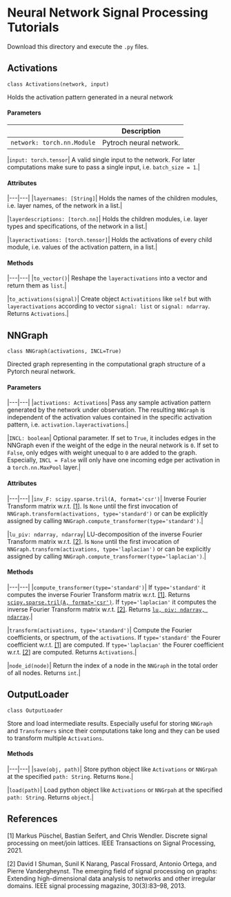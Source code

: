 # Neural Network Signal Processing Tutorials

Download this directory and execute the `.py` files.

## Activations

`class Activations(network, input)`

Holds the activation pattern generated in a neural network

#### Parameters

| |Description|
|---|---|
|`network: torch.nn.Module`|Pytroch neural network.|

|`input: torch.tensor`|
A valid single input to the network. For later computations make sure to pass a single input, i.e. `batch_size = 1`.|

#### Attributes

|---|---|
|`layernames: [String]`|
Holds the names of the children modules, i.e. layer names, of the network in a list.|

|`layerdescriptions: [torch.nn]`|
Holds the children modules, i.e. layer types and specifications, of the network in a list.|

|`layeractivations: [torch.tensor]`|
Holds the activations of every child module, i.e. values of the activation pattern, in a list.|

#### Methods

|---|---|
|`to_vector()`|
Reshape the `layeractivations` into a vector and return them as `list`.|

|`to_activations(signal)`|
Create object `Activatitions` like `self` but with `layeractivations` according to vector `signal: list` or `signal: ndarray`. Returns `Activations`.|

## NNGraph

`class NNGraph(activations, INCL=True)`

Directed graph representing in the computational graph structure of a Pytorch neural network.

#### Parameters

|---|---|
|`activations: Activations`|
Pass any sample activation pattern generated by the network under observation. The resulting `NNGraph` is independent of the activation values contained in the specific activation pattern, i.e. `activation.layeractivations`.|

|`INCL: boolean`|
Optional parameter. If set to `True`, it includes edges in the NNGraph even if the weight of the edge in the neural network is `0`. If set to `False`, only edges with weight unequal to `0` are added to the graph. Especially, `INCL = False` will only have one incoming edge per activation in  a `torch.nn.MaxPool` layer.|


#### Attributes

|---|---|
|`inv_F: scipy.sparse.tril(A, format='csr')`|
Inverse Fourier Transform matrix w.r.t. [[1]](https://arxiv.org/pdf/2012.04358.pdf). Is `None` until the first invocation of `NNGraph.transform(activations, type='standard')` or can be explicitly assigned by calling `NNGraph.compute_transformer(type='standard')`.|

|`lu_piv: ndarray, ndarray`|
LU-decomposition of the inverse Fourier Transform matrix w.r.t. [[2]](https://arxiv.org/pdf/1211.0053.pdf). Is `None` until the first invocation of `NNGraph.transform(activations, type='laplacian')` or can be explicitly assigned by calling `NNGraph.compute_transformer(type='laplacian')`.|


#### Methods

|---|---|
|`compute_transformer(type='standard')`|
If `type='standard'` it computes the inverse Fourier Transform matrix w.r.t. [[1]](https://arxiv.org/pdf/2012.04358.pdf). Returns [`scipy.sparse.tril(A, format='csr')`](https://docs.scipy.org/doc/scipy/reference/generated/scipy.sparse.tril.html).
If `type='laplacian'` it computes the inverse Fourier Transform matrix w.r.t. [[2]](https://arxiv.org/pdf/1211.0053.pdf). Returns [`lu, piv: ndarray, ndarray`](https://docs.scipy.org/doc/scipy/reference/generated/scipy.linalg.lu_factor.html).|

|`transform(activations, type='standard')`|
Compute the Fourier coefficients, or spectrum, of the `activations`. If `type='standard'` the Fourer coefficient w.r.t. [[1]](https://arxiv.org/pdf/2012.04358.pdf) are computed. If `type='laplacian'` the Fourer coefficient w.r.t. [[2]](https://arxiv.org/pdf/1211.0053.pdf) are computed. Returns `Activations`.|

|`node_id(node)`|
Return the index of a node in the `NNGraph` in the total order of all nodes. Returns `int`.|

## OutputLoader

`class OutputLoader`

Store and load intermediate results. Especially useful for storing `NNGraph` and `Transformers` since their computations take long and they can be used to transform multiple `Activations`.

#### Methods

|---|---|
|`save(obj, path)`|
Store python object like `Activations` or `NNGrpah` at the specified `path: String`. Returns `None`.|

|`load(path)`|
Load python object like `Activations` or `NNGrpah` at the specified `path: String`. Returns `object`.|


## References
[1]
Markus Püschel, Bastian Seifert, and Chris Wendler. Discrete signal processing on meet/join lattices. IEEE Transactions on Signal Processing, 2021.

[2]
David I Shuman, Sunil K Narang, Pascal Frossard, Antonio Ortega, and Pierre Vandergheynst. The emerging field of signal processing on graphs: Extending high-dimensional data analysis to networks and other irregular domains. IEEE signal processing magazine, 30(3):83–98, 2013.
